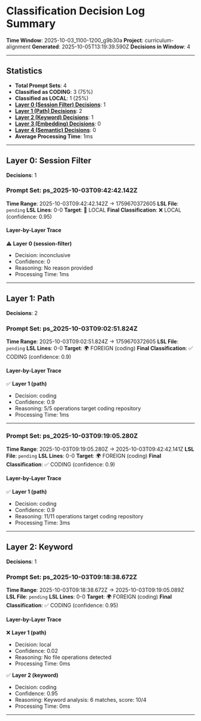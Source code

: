 # Classification Decision Log Summary

**Time Window**: 2025-10-03_1100-1200_g9b30a
**Project**: curriculum-alignment
**Generated**: 2025-10-05T13:19:39.590Z
**Decisions in Window**: 4

---

## Statistics

- **Total Prompt Sets**: 4
- **Classified as CODING**: 3 (75%)
- **Classified as LOCAL**: 1 (25%)
- **[Layer 0 (Session Filter) Decisions](#layer-0-session-filter)**: 1
- **[Layer 1 (Path) Decisions](#layer-1-path)**: 2
- **[Layer 2 (Keyword) Decisions](#layer-2-keyword)**: 1
- **[Layer 3 (Embedding) Decisions](#layer-3-embedding)**: 0
- **[Layer 4 (Semantic) Decisions](#layer-4-semantic)**: 0
- **Average Processing Time**: 1ms

---

## Layer 0: Session Filter

**Decisions**: 1

### Prompt Set: ps_2025-10-03T09:42:42.142Z

**Time Range**: 2025-10-03T09:42:42.142Z → 1759670372605
**LSL File**: `pending`
**LSL Lines**: 0-0
**Target**: 📍 LOCAL
**Final Classification**: ❌ LOCAL (confidence: 0.95)

#### Layer-by-Layer Trace

⚠️ **Layer 0 (session-filter)**
- Decision: inconclusive
- Confidence: 0
- Reasoning: No reason provided
- Processing Time: 1ms

---

## Layer 1: Path

**Decisions**: 2

### Prompt Set: ps_2025-10-03T09:02:51.824Z

**Time Range**: 2025-10-03T09:02:51.824Z → 1759670372605
**LSL File**: `pending`
**LSL Lines**: 0-0
**Target**: 🌍 FOREIGN (coding)
**Final Classification**: ✅ CODING (confidence: 0.9)

#### Layer-by-Layer Trace

✅ **Layer 1 (path)**
- Decision: coding
- Confidence: 0.9
- Reasoning: 5/5 operations target coding repository
- Processing Time: 1ms

---

### Prompt Set: ps_2025-10-03T09:19:05.280Z

**Time Range**: 2025-10-03T09:19:05.280Z → 2025-10-03T09:42:42.141Z
**LSL File**: `pending`
**LSL Lines**: 0-0
**Target**: 🌍 FOREIGN (coding)
**Final Classification**: ✅ CODING (confidence: 0.9)

#### Layer-by-Layer Trace

✅ **Layer 1 (path)**
- Decision: coding
- Confidence: 0.9
- Reasoning: 11/11 operations target coding repository
- Processing Time: 3ms

---

## Layer 2: Keyword

**Decisions**: 1

### Prompt Set: ps_2025-10-03T09:18:38.672Z

**Time Range**: 2025-10-03T09:18:38.672Z → 2025-10-03T09:19:05.089Z
**LSL File**: `pending`
**LSL Lines**: 0-0
**Target**: 🌍 FOREIGN (coding)
**Final Classification**: ✅ CODING (confidence: 0.95)

#### Layer-by-Layer Trace

❌ **Layer 1 (path)**
- Decision: local
- Confidence: 0.02
- Reasoning: No file operations detected
- Processing Time: 0ms

✅ **Layer 2 (keyword)**
- Decision: coding
- Confidence: 0.95
- Reasoning: Keyword analysis: 6 matches, score: 10/4
- Processing Time: 0ms

---

